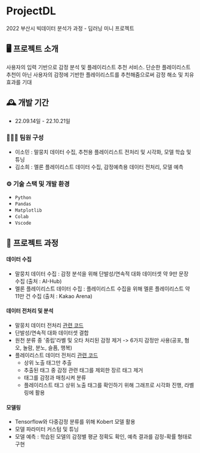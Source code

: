 # ProjectDL
2022 부산시 빅데이터 분석가 과정 - 딥러닝 미니 프로젝트

## 🖥️ 프로젝트 소개
사용자의 입력 기반으로 감정 분석 및 플레이리스트 추천 서비스.
단순한 플레이리스트 추천이 아닌 사용자의 감정에 기반한 플레이리스트를 추천해줌으로써 감정 해소 및 치유 효과를 기대
<br>

## 🕰️ 개발 기간
* 22.09.14일 - 22.10.21일

### 🧑‍🤝‍🧑 팀원 구성
 - 이소민 : 말뭉치 데이터 수집, 추천용 플레이리스트 전처리 및 시각화, 모델 학습 및 튜닝
 - 김소희 : 멜론 플레이리스트 데이터 수집, 감정예측용 데이터 전처리, 모델 예측

### ⚙️ 기술 스택 및 개발 환경
  - `Python`
  - `Pandas`
  - `Matplotlib`
  - `Colab`
  - `Vscode`

## 📌 프로젝트 과정
#### 데이터 수집
  - 말뭉치 데이터 수집 : 감정 분석을 위해 단발성/연속적 대화 데이터셋 약 9만 문장 수집 (출처 : AI-Hub)
  - 멜론 플레이리스트 데이터 수집 : 플레이리스트 수집을 위해 멜론 플레이리스트 약 11만 건 수집 (출처 : Kakao Arena)

#### 데이터 전처리 및 분석
  - 말뭉치 데이터 전처리 [관련 코드](https://github.com/leesominn/ProjectDL/blob/main/preprocessing/emotion_data_6label.ipynb)
   - 단발성/연속적 대화 데이터셋 결합
   - 원천 분류 중 '중립'라벨 및 오타 처리된 감정 제거 -> 6가지 감정만 사용(공포, 혐오, 놀람, 분노, 슬픔, 행복)
  - 플레이리스트 데이터 전처리 [관련 코드]()
    - 상위 노출 태그만 추출
    - 추출된 태그 중 감정 관련 태그를 제외한 장르 태그 제거
    - 태그를 감정과 매칭시켜 분류
    - 플레이리스트 태그 상위 노출 태그를 확인하기 위해 그래프로 시각화 진행, 라벨링에 활용
    
#### 모델링
  - Tensorflow와 다중감정 분류를 위해 Kobert 모델 활용
  - 모델 파라미터 커스텀 및 튜닝
  - 모델 예측 : 학습된 모델의 감정별 평균 정확도 확인, 예측 결과를 감정-확률 형태로 구현
